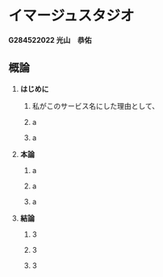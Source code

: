 # イマージュスタジオ

#### G284522022 光山　恭佑

## 概論

1. **はじめに**

    1. 私がこのサービス名にした理由として、

    2. a

    3. a

2. **本論**

    1. a

    2. a

    3. a

3. **結論**

    1. 3

    2. 3

    3. 3